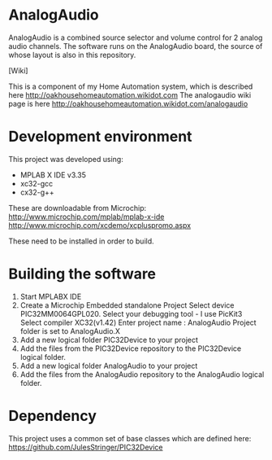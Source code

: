 # AnalogAudio
AnalogAudio is a combined source selector and volume control for 2 analog audio channels.
The software runs on the AnalogAudio board, the source of whose layout is also in this repository.

[Wiki]

This is a component of my Home Automation system, which is described here http://oakhousehomeautomation.wikidot.com
The analogaudio wiki page is here http://oakhousehomeautomation.wikidot.com/analogaudio

# Development environment
This project was developed using:
- MPLAB X IDE v3.35
- xc32-gcc
- cx32-g++

These are downloadable from Microchip:
http://www.microchip.com/mplab/mplab-x-ide
http://www.microchip.com/xcdemo/xcpluspromo.aspx

These need to be installed in order to build.

# Building the software
1. Start MPLABX IDE
2. Create a Microchip Embedded standalone Project
   Select device PIC32MM0064GPL020.
   Select your debugging tool - I use PicKit3
   Select compiler XC32(v1.42)
   Enter project name : AnalogAudio
   Project folder is set to AnalogAudio.X
3. Add a new logical folder PIC32Device to your project
4. Add the files from the PIC32Device repository to the PIC32Device logical folder.
5. Add a new logical folder AnalogAudio to your project
6. Add the files from the AnalogAudio repository to the AnalogAudio logical folder.


# Dependency
This project uses a common set of base classes which are defined here:
https://github.com/JulesStringer/PIC32Device

